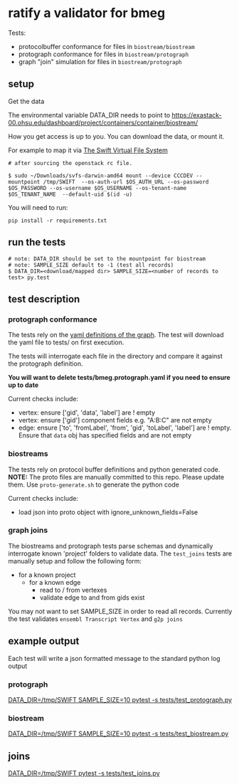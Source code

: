 # ratify a validator for bmeg

Tests:
* protocolbuffer conformance for files in `biostream/biostream`
* protograph conformance for files in `biostream/protograph`
* graph "join" simulation for files in `biostream/protograph`


## setup

Get the data

The environmental variable DATA_DIR needs to point to
https://exastack-00.ohsu.edu/dashboard/project/containers/container/biostream/

How you get access is up to you.  You can download the data, or mount it.

For example to map it via [The Swift Virtual File System](https://github.com/ovh/svfs)

```
# after sourcing the openstack rc file.

$ sudo ~/Downloads/svfs-darwin-amd64 mount --device CCCDEV --mountpoint /tmp/SWIFT  --os-auth-url $OS_AUTH_URL --os-password $OS_PASSWORD --os-username $OS_USERNAME --os-tenant-name $OS_TENANT_NAME  --default-uid $(id -u)

```

You will need to run:
```
pip install -r requirements.txt
```

## run the tests

```
# note: DATA_DIR should be set to the mountpoint for biostream
# note: SAMPLE_SIZE default to -1 (test all records)
$ DATA_DIR=<download/mapped dir> SAMPLE_SIZE=<number of records to test> py.test
```

## test description

### protograph conformance

The tests rely on the [yaml definitions of the graph](https://raw.githubusercontent.com/biostream/bmeg-etl/master/bmeg.protograph.yaml).
The test will download the yaml file to tests/ on first execution.

The tests will interrogate each file in the directory and compare it against the protograph definition.

**You will want to delete tests/bmeg.protograph.yaml if you need to ensure up to date**


Current checks include:
* vertex: ensure ['gid', 'data', 'label'] are ! empty
* vertex: ensure ['gid'] component fields e.g. "A:B:C" are not empty
* edge: ensure ['to', 'fromLabel', 'from', 'gid', 'toLabel', 'label'] are ! empty.  Ensure that `data` obj has specified fields and are not empty


### biostreams

The tests rely on protocol buffer definitions and python generated code.
**NOTE:** The proto files are manually committed to this repo.  Please update them.
Use `proto-generate.sh` to generate the python code

Current checks include:
* load json into proto object with ignore_unknown_fields=False


### graph joins

The biostreams and protograph tests parse schemas and dynamically interrogate known 'project' folders to validate data.
The `test_joins` tests are manually setup and follow the following form:

* for a known project
  * for a known edge
    * read to / from vertexes
    * validate edge to and from gids exist

You may not want to set SAMPLE_SIZE in order to read all records.
Currently the test validates `ensembl Transcript Vertex` and `g2p joins`

## example output

Each test will write a json formatted message to the standard python log output

### protograph

[DATA_DIR=/tmp/SWIFT  SAMPLE_SIZE=10 pytest  -s tests/test_protograph.py](https://github.com/biostream/bmeg-etl/issues/55)

### biostream

[DATA_DIR=/tmp/SWIFT  SAMPLE_SIZE=10 pytest  -s tests/test_biostream.py](https://github.com/biostream/bmeg-etl/issues/56)

## joins

[DATA_DIR=/tmp/SWIFT  pytest  -s tests/test_joins.py](https://github.com/biostream/bmeg-etl/issues/57)
